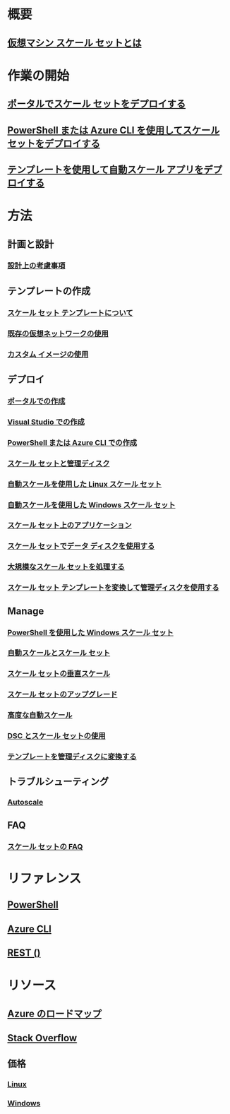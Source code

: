# 概要
## [仮想マシン スケール セットとは](virtual-machine-scale-sets-overview.md)

# 作業の開始
## [ポータルでスケール セットをデプロイする](virtual-machine-scale-sets-portal-create.md)
## [PowerShell または Azure CLI を使用してスケール セットをデプロイする](virtual-machine-scale-sets-create.md)
## [テンプレートを使用して自動スケール アプリをデプロイする](virtual-machine-scale-sets-deploy-scaling-app-template.md)

# 方法
## 計画と設計
### [設計上の考慮事項](virtual-machine-scale-sets-design-overview.md)

## テンプレートの作成
### [スケール セット テンプレートについて](virtual-machine-scale-sets-mvss-start.md)
### [既存の仮想ネットワークの使用](virtual-machine-scale-sets-mvss-existing-vnet.md)
### [カスタム イメージの使用](virtual-machine-scale-sets-mvss-custom-image.md)

## デプロイ
### [ポータルでの作成](virtual-machine-scale-sets-portal-create.md)
### [Visual Studio での作成](virtual-machine-scale-sets-vs-create.md)
### [PowerShell または Azure CLI での作成](virtual-machine-scale-sets-create.md)
### [スケール セットと管理ディスク](virtual-machine-scale-sets-managed-disks.md)
### [自動スケールを使用した Linux スケール セット](virtual-machine-scale-sets-linux-autoscale.md)
### [自動スケールを使用した Windows スケール セット](virtual-machine-scale-sets-windows-autoscale.md)
### [スケール セット上のアプリケーション](virtual-machine-scale-sets-deploy-app.md)
### [スケール セットでデータ ディスクを使用する](virtual-machine-scale-sets-attached-disks.md)
### [大規模なスケール セットを処理する](virtual-machine-scale-sets-placement-groups.md)
### [スケール セット テンプレートを変換して管理ディスクを使用する](virtual-machine-scale-sets-convert-template-to-md.md)



## Manage
### [PowerShell を使用した Windows スケール セット](virtual-machine-scale-sets-windows-manage.md)
### [自動スケールとスケール セット](virtual-machine-scale-sets-autoscale-overview.md)
### [スケール セットの垂直スケール](virtual-machine-scale-sets-vertical-scale-reprovision.md)
### [スケール セットのアップグレード](virtual-machine-scale-sets-upgrade-scale-set.md)
### [高度な自動スケール](../monitoring-and-diagnostics/insights-advanced-autoscale-virtual-machine-scale-sets.md)
### [DSC とスケール セットの使用](virtual-machine-scale-sets-dsc.md)
### [テンプレートを管理ディスクに変換する](virtual-machine-scale-sets-convert-template-to-md.md)

## トラブルシューティング
### [Autoscale](virtual-machine-scale-sets-troubleshoot.md)

## FAQ
### [スケール セットの FAQ](virtual-machine-scale-sets-faq.md)

# リファレンス
## [PowerShell](/powershell/azure/overview)
## [Azure CLI](../virtual-machines/azure-cli-arm-commands.md)
## [REST ()](/rest/api/virtualmachinescalesets/)

# リソース
## [Azure のロードマップ](https://azure.microsoft.com/roadmap/)
## [Stack Overflow](http://stackoverflow.com/questions/tagged/azure-vm-scale-set)
## 価格 
### [Linux](https://azure.microsoft.com/pricing/details/virtual-machine-scale-sets/linux/)
### [Windows](https://azure.microsoft.com/pricing/details/virtual-machine-scale-sets/windows/)
